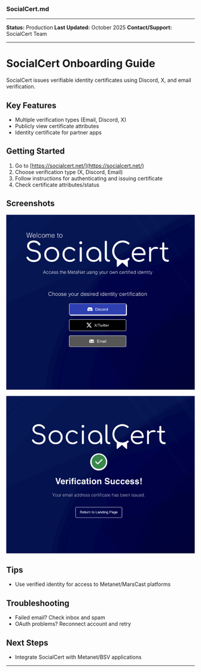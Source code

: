 ### SocialCert.md

***
**Status:** Production
**Last Updated:** October 2025
**Contact/Support:** SocialCert Team

***
# SocialCert Onboarding Guide

SocialCert issues verifiable identity certificates using Discord, X, and email verification.

## Key Features
- Multiple verification types (Email, Discord, X)
- Publicly view certificate attributes
- Identity certificate for partner apps

## Getting Started

1. Go to [https://socialcert.net/](https://socialcert.net/)
2. Choose verification type (X, Discord, Email)
3. Follow instructions for authenticating and issuing certificate
4. Check certificate attributes/status

## Screenshots
![Verification form](../../../assets/onboardings/bsv-apps/socialcert-app/verification-form.png)

![Email/X/Discord status screen](../../../assets/onboardings/bsv-apps/socialcert-app/verification-status.png)

## Tips
- Use verified identity for access to Metanet/MarsCast platforms

## Troubleshooting
- Failed email? Check inbox and spam
- OAuth problems? Reconnect account and retry

## Next Steps
- Integrate SocialCert with Metanet/BSV applications
***
